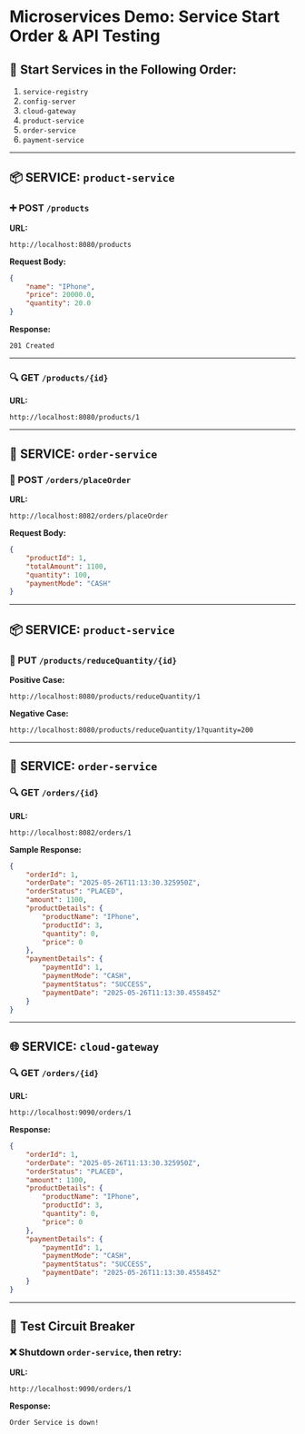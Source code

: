 # Microservices Demo: Service Start Order & API Testing

## 🔁 Start Services in the Following Order:

1. `service-registry`
2. `config-server`
3. `cloud-gateway`
4. `product-service`
5. `order-service`
6. `payment-service`

---

## 📦 SERVICE: `product-service`

### ➕ POST `/products`

**URL:**
```
http://localhost:8080/products
```

**Request Body:**
```json
{
    "name": "IPhone",
    "price": 20000.0,
    "quantity": 20.0
}
```

**Response:**
```
201 Created
```

---

### 🔍 GET `/products/{id}`

**URL:**
```
http://localhost:8080/products/1
```

---

## 🧾 SERVICE: `order-service`

### 🛒 POST `/orders/placeOrder`

**URL:**
```
http://localhost:8082/orders/placeOrder
```

**Request Body:**
```json
{
    "productId": 1,
    "totalAmount": 1100,
    "quantity": 100,
    "paymentMode": "CASH"
}
```

---

## 📦 SERVICE: `product-service`

### 🔄 PUT `/products/reduceQuantity/{id}`

**Positive Case:**
```
http://localhost:8080/products/reduceQuantity/1
```

**Negative Case:**
```
http://localhost:8080/products/reduceQuantity/1?quantity=200
```

---

## 🧾 SERVICE: `order-service`

### 🔍 GET `/orders/{id}`

**URL:**
```
http://localhost:8082/orders/1
```

**Sample Response:**
```json
{
    "orderId": 1,
    "orderDate": "2025-05-26T11:13:30.325950Z",
    "orderStatus": "PLACED",
    "amount": 1100,
    "productDetails": {
        "productName": "IPhone",
        "productId": 3,
        "quantity": 0,
        "price": 0
    },
    "paymentDetails": {
        "paymentId": 1,
        "paymentMode": "CASH",
        "paymentStatus": "SUCCESS",
        "paymentDate": "2025-05-26T11:13:30.455845Z"
    }
}
```

---

## 🌐 SERVICE: `cloud-gateway`

### 🔍 GET `/orders/{id}`

**URL:**
```
http://localhost:9090/orders/1
```

**Response:**
```json
{
    "orderId": 1,
    "orderDate": "2025-05-26T11:13:30.325950Z",
    "orderStatus": "PLACED",
    "amount": 1100,
    "productDetails": {
        "productName": "IPhone",
        "productId": 3,
        "quantity": 0,
        "price": 0
    },
    "paymentDetails": {
        "paymentId": 1,
        "paymentMode": "CASH",
        "paymentStatus": "SUCCESS",
        "paymentDate": "2025-05-26T11:13:30.455845Z"
    }
}
```

---

## 🧪 Test Circuit Breaker

### ❌ Shutdown `order-service`, then retry:

**URL:**
```
http://localhost:9090/orders/1
```

**Response:**
```
Order Service is down!
```
